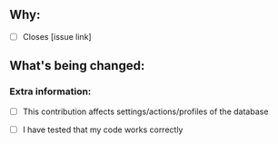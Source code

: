 <!--
Thank you for your contribution to Mirayoki! You must fill out the information below before we can review this pull request. By explaining why you're making a change and what changes you've made, we can process your PR more quickly.

Check out [CONTRIBUTING.md](/main/CONTRIBUTING.md) for information how to contribute.

Thank you again!
-->

## Why:

- [ ] Closes [issue link]

<!--
- If there's an existing issue for your change, please link to it to get more information about your fix/contribution.
- If there isn't an existing issue, please open one first to make it more likely that this PR will be accepted, but it is not required: https://github.com/mirei-org/mirayoki/issues/new/choose.
-->

## What's being changed:

<!-- Share artifacts of the changes, be they code snippets, GIFs, or screenshots; whatever let us see the most context. -->

### Extra information:

<!-- Please check off the following information if it applies -->

- [ ] This contribution affects settings/actions/profiles of the database

- [ ] I have tested that my code works correctly